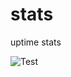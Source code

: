 # stats
uptime stats


![Test](https://healthchecks.io/b/2/3b1e8deb-fc30-477c-a789-7e1a773ca34d.svg)
